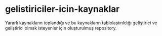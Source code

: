 # gelistiriciler-icin-kaynaklar
Yararlı kaynakların toplandığı ve bu kaynakların tablolaştırıldığı geliştirici ve geliştirici olmak isteyenler için oluşturulmuş repository.
